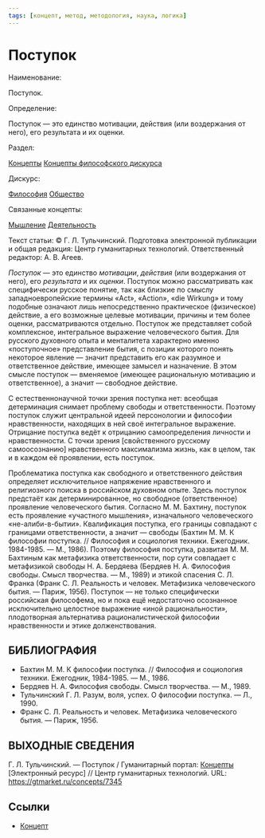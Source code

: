 ```yaml
---
tags: [концепт, метод, методология, наука, логика]
---
```

# Поступок

Наименование:

Поступок.

Определение:

Поступок — это единство мотивации, действия (или воздержания от него), его результата и их оценки.

Раздел:

[Концепты](https://gtmarket.ru/concepts/)  [Концепты философского дискурса](https://gtmarket.ru/concepts/philosophical-concepts)

Дискурс:

[Философия](https://gtmarket.ru/concepts/6862) [Общество](https://gtmarket.ru/concepts/6866)

Связанные концепты:

[Мышление](https://gtmarket.ru/concepts/7007) [Деятельность](https://gtmarket.ru/concepts/7082)

Текст статьи: © Г. Л. Тульчинский. Подготовка электронной публикации и общая редакция: Центр гуманитарных технологий. Ответственный редактор: А. В. Агеев.

_Поступок_ — это единство _мотивации_, _действия_ (или воздержания от него), его _результата_ и их _оценки_. Поступок можно рассматривать как специфически русское понятие, так как близкие по смыслу западноевропейские термины «Act», «Action», «die Wirkung» и тому подобные означают лишь непосредственно практическое (физическое) действие, а его возможные целевые мотивации, причины и тем более оценки, рассматриваются отдельно. Поступок же представляет собой комплексное, интегральное выражение человеческого бытия. Для русского духовного опыта и менталитета характерно именно «поступочное» представление бытия, с позиции которого понять некоторое явление — значит представить его как разумное и ответственное действие, имеющее замысел и назначение. В этом смысле поступок — вменяемое (имеющее рациональную мотивацию и ответственное), а значит — свободное действие.

С естественнонаучной точки зрения поступка нет: всеобщая детерминация снимает проблему свободы и ответственности. Поэтому поступок служит центральной идеей персонологии и философии нравственности, находящих в ней своё интегральное выражение. Отрицание поступка ведёт к отрицанию самоопределения личности и нравственности. С точки зрения [свойственного русскому самоосознанию] нравственного максимализма жизнь, как в целом, так и в каждом её проявлении, есть поступок.

Проблематика поступка как свободного и ответственного действия определяет исключительное напряжение нравственного и религиозного поиска в российском духовном опыте. Здесь поступок предстаёт как детерминированное, но свободное (ответственное) проявление человеческого бытия. Согласно М. М. Бахтину, поступок есть проявление «участного мышления», изначального человеческого «не-алиби-в-бытии». Квалификация поступка, его границы совпадают с границами ответственности, а значит — свободы (Бахтин М. М. К философии поступка. // Философия и социология техники. Ежегодник. 1984-1985. — М., 1986). Поэтому философия поступка, развитая М. М. Бахтиным как метафизика ответственности, пор сути совпадает с метафизикой свободы Н. А. Бердяева (Бердяев Н. А. Философия свободы. Смысл творчества. — М., 1989) и этикой спасения С. Л. Франка (Франк С. Л. Реальность и человек. Метафизика человеческого бытия. — Париж, 1956). Поступок — не только специфически российская философема, но и пока ещё недостаточно осознанное исключительно целостное выражение «иной рациональности», плодотворная альтернатива рационалистической философии нравственности и этике долженствования.

## БИБЛИОГРАФИЯ

- Бахтин М. М. К философии поступка. // Философия и социология техники. Ежегодник, 1984-1985. — М., 1986.
- Бердяев Н. А. Философия свободы. Смысл творчества. — М., 1989.
- Тульчинский Г. Л. Разум, воля, успех. О философии поступка. — Л., 1990.
- Франк С. Л. Реальность и человек. Метафизика человеческого бытия. — Париж, 1956.

## ВЫХОДНЫЕ СВЕДЕНИЯ

Г. Л. Тульчинский. — Поступок / Гуманитарный портал: [Концепты](https://gtmarket.ru/concepts/) [Электронный ресурс] // Центр гуманитарных технологий. URL: <https://gtmarket.ru/concepts/7345>

## Ссылки

- [Концепт](Концепт.md)
